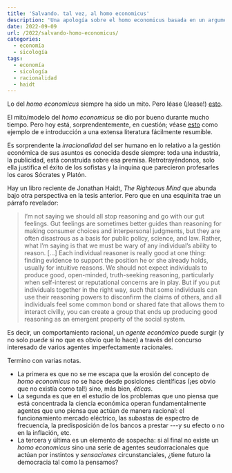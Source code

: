 ```yaml
---
title: 'Salvando. tal vez, al homo economicus'
description: 'Una apología sobre el homo economicus basada en un argumento de Jonathan Haidt en The Righteous Mind'
date: 2022-09-09
url: /2022/salvando-homo-economicus/
categories:
  - economía
  - sicología
tags:
  - economía
  - sicología
  - racionalidad
  - haidt
---
```


Lo del _homo economicus_ siempre ha sido un mito. Pero léase (¡lease!) [esto](/2022/mitos-modelos/).

El mito/modelo del _homo economicus_ se dio por bueno durante mucho tiempo. Pero hoy está, sorprendentemente, en cuestión; véase [esto](https://nadaesgratis.es/admin/que-maximiza-el-homo-economicus-ii%c2%b9) como ejemplo de e introducción a una extensa literatura fácilmente resumible.

Es sorprendente la _irracionalidad_ del ser humano en lo relativo a la gestión económica de sus asuntos es conocida desde siempre: toda una industria, la publicidad, está construida sobre esa premisa. Retrotrayéndonos, solo ella justifica el éxito de los sofistas y la inquina que parecieron profesarles los caros Sócrates y Platón.

Hay un libro reciente de Jonathan Haidt, _The Righteous Mind_ que abunda bajo otra perspectiva en la tesis anterior. Pero que en una esquinita trae un párrafo revelador:

> I’m not saying we should all stop reasoning and go with our gut feelings. Gut feelings are sometimes better guides than reasoning for making consumer choices and interpersonal judgments, but they are often disastrous as a basis for public policy, science, and law. Rather, what I’m saying is that we must be wary of any individual’s ability to reason. [...] Each individual reasoner is really good at one thing: finding evidence to support the position he or she already holds, usually for intuitive reasons. We should not expect individuals to produce good, open-minded, truth-seeking reasoning, particularly when self-interest or reputational concerns are in play. But if you put individuals together in the right way, such that some individuals can use their reasoning powers to disconfirm the claims of others, and all individuals feel some common bond or shared fate that allows them to interact civilly, you can create a group that ends up producing good reasoning as an emergent property of the social system.

Es decir, un comportamiento racional, un _agente económico_ puede surgir (y no solo _puede_ si no que es obvio que lo hace) a través del concurso interesado de varios agentes imperfectamente racionales.

Termino con varias notas.

* La primera es que no se me escapa que la erosión del concepto de _homo economicus_ no se hace desde posiciones científicas (¡es obvio que no existía como tal!) sino, más bien, _éticas_.
* La segunda es que en el estudio de los problemas que uno piensa que está concentrada la ciencia económica operan fundamentalmente agentes que uno piensa que actúan de manera racional: el funcionamiento mercado eléctrico, las subastas de espectro de frecuencia, la predisposición de los bancos a prestar ---y su efecto o no en la inflación, etc.
* La tercera y última es un elemento de sospecha: si al final no existe un _homo economicus_ sino una serie de agentes seudorracionales que actúan por instintos y _sensaciones_ circunstanciales, ¿tiene futuro la democracia tal como la pensamos?